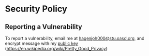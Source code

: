 # Security Policy

## Reporting a Vulnerability

To report a vulnerability, email me at hagenjoh000@stu.oasd.org, and encrypt message with my [public key](https://github.com/Thisisntarelname/MyPublicKey) (https://en.wikipedia.org/wiki/Pretty_Good_Privacy)
